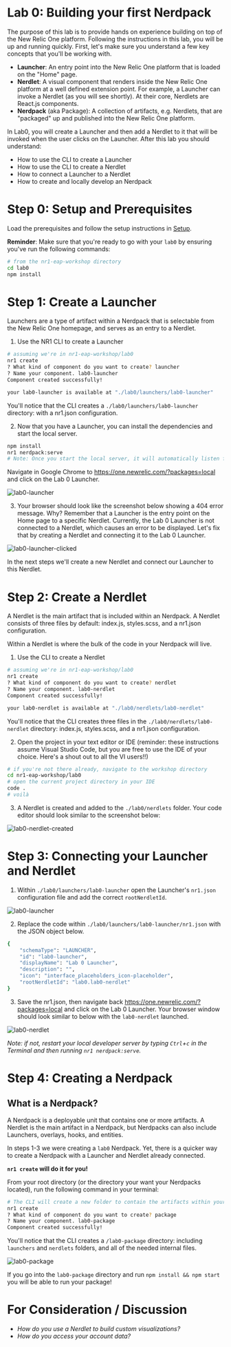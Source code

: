 Lab 0: Building your first Nerdpack
===================================

The purpose of this lab is to provide hands on experience building on top of the New Relic One platform. Following the instructions in this lab, you will be up and running quickly. First, let's make sure you understand a few key concepts that you'll be working with.
* **Launcher**: An entry point into the New Relic One platform that is loaded on the "Home" page.
* **Nerdlet**: A visual component that renders inside the New Relic One platform at a well defined extension point. For example, a Launcher can invoke a Nerdlet (as you will see shortly). At their core, Nerdlets are React.js components.
* **Nerdpack** (aka Package): A collection of artifacts, e.g. Nerdlets, that are "packaged" up and published into the New Relic One platform.

In Lab0, you will create a Launcher and then add a Nerdlet to it that will be invoked when the user clicks on the Launcher. After this lab you should understand:

* How to use the CLI to create a Launcher
* How to use the CLI to create a Nerdlet
* How to connect a Launcher to a Nerdlet
* How to create and locally develop an Nerdpack

# Step 0: Setup and Prerequisites
Load the prerequisites and follow the setup instructions in [Setup](../SETUP.md).

**Reminder**: Make sure that you're ready to go with your `lab0` by ensuring you've run the following commands:

```bash
# from the nr1-eap-workshop directory
cd lab0
npm install
```

# Step 1: Create a Launcher
Launchers are a type of artifact within a Nerdpack that is selectable from the New Relic One homepage, and serves as an entry to a Nerdlet.

1. Use the NR1 CLI to create a Launcher

```bash
# assuming we're in nr1-eap-workshop/lab0
nr1 create
? What kind of component do you want to create? launcher
? Name your component. lab0-launcher
Component created successfully!

your lab0-launcher is available at "./lab0/launchers/lab0-launcher"
```
You'll notice that the CLI creates a `./lab0/launchers/lab0-launcher` directory: with a nr1.json configuration.

2. Now that you have a Launcher, you can install the dependencies and start the local server.

```bash
npm install
nr1 nerdpack:serve
# Note: Once you start the local server, it will automatically listen for changes in the file system. To issue commands while the local server is running, simply open a new terminal and change to the lab0 directory.
```
Navigate in Google Chrome to https://one.newrelic.com/?packages=local and click on the Lab 0 Launcher.

![lab0-launcher](../screenshots/lab0_screen01.png)

3. Your browser should look like the screenshot below showing a 404 error message. Why? Remember that a Launcher is the entry point on the Home page to a specific Nerdlet. Currently, the Lab 0 Launcher is not connected to a Nerdlet, which causes an error to be displayed. Let's fix that by creating a Nerdlet and connecting it to the Lab 0 Launcher.

![lab0-launcher-clicked](../screenshots/lab0_screen02.png)

In the next steps we'll create a new Nerdlet and connect our Launcher to this Nerdlet.

# Step 2: Create a Nerdlet
A Nerdlet is the main artifact that is included within an Nerdpack. A Nerdlet consists of three files by default: index.js, styles.scss, and a nr1.json configuration.

Within a Nerdlet is where the bulk of the code in your Nerdpack will live.

1. Use the CLI to create a Nerdlet

```bash
# assuming we're in nr1-eap-workshop/lab0
nr1 create
? What kind of component do you want to create? nerdlet
? Name your component. lab0-nerdlet
Component created successfully!

your lab0-nerdlet is available at "./lab0/nerdlets/lab0-nerdlet"
```

You'll notice that the CLI creates three files in the `./lab0/nerdlets/lab0-nerdlet` directory: index.js, styles.scss, and a nr1.json configuration.

2. Open the project in your text editor or IDE (reminder: these instructions assume Visual Studio Code, but you are free to use the IDE of your choice. Here's a shout out to all the VI users!!)

```bash
# if you're not there already, navigate to the workshop directory
cd nr1-eap-workshop/lab0
# open the current project directory in your IDE
code .
# voilà
```

3. A Nerdlet is created and added to the `./lab0/nerdlets` folder. Your code editor should look similar to the screenshot below:

![lab0-nerdlet-created](../screenshots/lab0_screen03.png)


# Step 3: Connecting your Launcher and Nerdlet
1. Within `./lab0/launchers/lab0-launcher` open the Launcher's `nr1.json` configuration file and add the correct `rootNerdletId`.

![lab0-launcher](../screenshots/lab0_screen04.png)

2. Replace the code within `./lab0/launchers/lab0-launcher/nr1.json` with the JSON object below.

```bash
{
    "schemaType": "LAUNCHER",
    "id": "lab0-launcher",
    "displayName": "Lab 0 Launcher",
    "description": "",
    "icon": "interface_placeholders_icon-placeholder",
    "rootNerdletId": "lab0.lab0-nerdlet"
}
```

3. Save the nr1.json, then navigate back https://one.newrelic.com/?packages=local and click on the Lab 0 Launcher. Your browser window should look similar to below with the `lab0-nerdlet` launched.

![lab0-nerdlet](../screenshots/lab0_screen05.png)

_Note: if not, restart your local developer server by typing `Ctrl`+`c` in the Terminal and then running `nr1 nerdpack:serve`._

# Step 4: Creating a Nerdpack

## What is a Nerdpack?
A Nerdpack is a deployable unit that contains one or more artifacts. A Nerdlet is the main artifact in a Nerdpack, but Nerdpacks can also include Launchers, overlays, hooks, and entities.

In steps 1-3 we were creating a `lab0` Nerdpack. Yet, there is a quicker way to create a Nerdpack with a Launcher and Nerdlet already connected.

**`nr1 create` will do it for you!**

From your root directory (or the directory your want your Nerdpacks located), run the following command in your terminal:

```bash
# The CLI will create a new folder to contain the artifacts within your Nerdpack
nr1 create
? What kind of component do you want to create? package
? Name your component. lab0-package
Component created successfully!
```

You'll notice that the CLI creates a `/lab0-package` directory: including `launchers` and `nerdlets` folders, and all of the needed internal files.

![lab0-package](../screenshots/lab0_screen06.png)

If you go into the `lab0-package` directory and run `npm install && npm start` you will be able to run your package!

# For Consideration / Discussion

- _How do you use a Nerdlet to build custom visualizations?_
- _How do you access your account data?_
